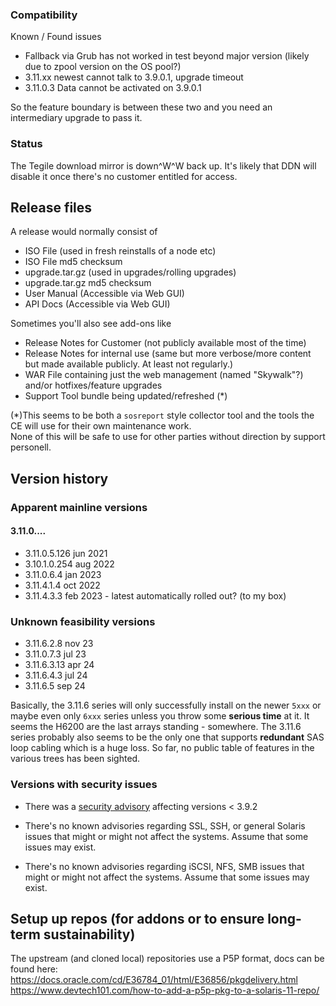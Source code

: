 

### Compatibility 

Known / Found issues

- Fallback via Grub has not worked in test beyond major version (likely due to zpool version on the OS pool?)
- 3.11.xx newest cannot talk to 3.9.0.1, upgrade timeout
- 3.11.0.3 Data cannot be activated on 3.9.0.1

So the feature boundary is between these two and you need an intermediary upgrade to pass it.


### Status

The Tegile download mirror is down^W^W back up.
It's likely that DDN will disable it once there's no customer entitled for access.

## Release files

A release would normally consist of
- ISO File (used in fresh reinstalls of a node etc)
- ISO File md5 checksum
- upgrade.tar.gz (used in upgrades/rolling upgrades)
- upgrade.tar.gz md5 checksum
- User Manual (Accessible via Web GUI)
- API Docs (Accessible via Web GUI)

Sometimes you'll also see add-ons like
- Release Notes for Customer (not publicly available most of the time)
- Release Notes for internal use (same but more verbose/more content but made available publicly. At least not regularly.)
- WAR File containing just the web management (named "Skywalk"?) and/or hotfixes/feature upgrades
- Support Tool bundle being updated/refreshed (*)



(*)This seems to be both a `sosreport` style collector tool and the tools the CE will use for their own maintenance work.  
None of this will be safe to use for other parties without direction by support personell.

## Version history



### Apparent mainline versions

#### 3.11.0....

- 3.11.0.5.126 jun 2021
- 3.10.1.0.254 aug 2022
- 3.11.0.6.4 jan 2023
- 3.11.4.1.4 oct 2022
- 3.11.4.3.3 feb 2023 - latest automatically rolled out? (to my box)

### Unknown feasibility versions

- 3.11.6.2.8 nov 23
- 3.11.0.7.3 jul 23
- 3.11.6.3.13 apr 24
- 3.11.6.4.3 jul 24
- 3.11.6.5 sep 24

Basically, the 3.11.6 series will only successfully install on the newer `5xxx` or maybe even only `6xxx` series unless you throw some **serious time** at it. It seems the H6200 are the last arrays standing - somewhere.
The 3.11.6 series probably also seems to be the only one that supports **redundant** SAS loop cabling which is a huge loss.
So far, no public table of features in the various trees has been sighted.

### Versions with security issues

- There was a [security advisory](https://www.westerndigital.com/support/product-security/wdc-19008-intelliflash-web-management-interface-vulnerability) affecting versions < 3.9.2 

- There's no known advisories regarding SSL, SSH, or general Solaris issues that might or might not affect the systems. Assume that some issues may exist.
- There's no known advisories regarding iSCSI, NFS, SMB issues that might or might not affect the systems. Assume that some issues may exist.


## Setup up repos (for addons or to ensure long-term sustainability)

The upstream (and cloned local) repositories use a P5P format, docs can be found here:
https://docs.oracle.com/cd/E36784_01/html/E36856/pkgdelivery.html
https://www.devtech101.com/how-to-add-a-p5p-pkg-to-a-solaris-11-repo/
